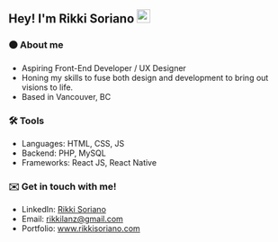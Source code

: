 ## Hey! I'm Rikki Soriano <img src="https://media0.giphy.com/media/ttFzFD9WgfGcVjbk42/giphy.gif?cid=ecf05e47e736o1b3ija1cvdpvd4f8se0xr86e9ibe8u8egn9&rid=giphy.gif&ct=s" width="24px">

<div style="color:blue;width:100%" height="60"></div>

### 🟠 About me
- Aspiring Front-End Developer / UX Designer
- Honing my skills to fuse both design and development to bring out visions to life.
- Based in Vancouver, BC

### 🛠️ Tools
- Languages: HTML, CSS, JS
- Backend: PHP, MySQL
- Frameworks: React JS, React Native

### ✉️ Get in touch with me!
- LinkedIn: [Rikki Soriano](https://www.linkedin.com/in/rikkisoriano/)
- Email: rikkilanz@gmail.com
- Portfolio: www.rikkisoriano.com